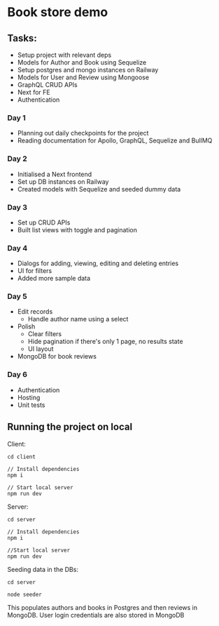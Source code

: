 # Book store demo

## Tasks:

- Setup project with relevant deps
- Models for Author and Book using Sequelize
- Setup postgres and mongo instances on Railway
- Models for User and Review using Mongoose
- GraphQL CRUD APIs
- Next for FE
- Authentication

### Day 1

- Planning out daily checkpoints for the project
- Reading documentation for Apollo, GraphQL, Sequelize and BullMQ

### Day 2

- Initialised a Next frontend
- Set up DB instances on Railway
- Created models with Sequelize and seeded dummy data

### Day 3

- Set up CRUD APIs
- Built list views with toggle and pagination

### Day 4

- Dialogs for adding, viewing, editing and deleting entries
- UI for filters
- Added more sample data

### Day 5

- Edit records
    - Handle author name using a select
- Polish
    - Clear filters
    - Hide pagination if there's only 1 page, no results state
    - UI layout
- MongoDB for book reviews

### Day 6
- Authentication
- Hosting
- Unit tests



## Running the project on local

Client:

```
cd client

// Install dependencies
npm i

// Start local server
npm run dev

```

Server:

```
cd server

// Install dependencies
npm i

//Start local server
npm run dev

```

Seeding data in the DBs:
```
cd server

node seeder
```
This populates authors and books in Postgres and then reviews in MongoDB. User login credentials are also stored in MongoDB 
